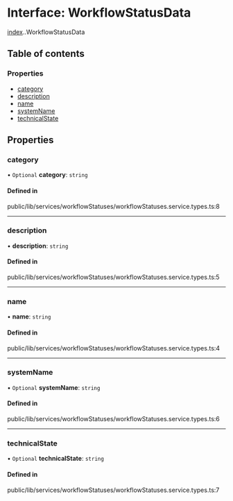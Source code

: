 # Interface: WorkflowStatusData

[index](../wiki/index).[<internal>](../wiki/index.%3Cinternal%3E).WorkflowStatusData

## Table of contents

### Properties

- [category](../wiki/index.%3Cinternal%3E.WorkflowStatusData#category-1)
- [description](../wiki/index.%3Cinternal%3E.WorkflowStatusData#description-1)
- [name](../wiki/index.%3Cinternal%3E.WorkflowStatusData#name-1)
- [systemName](../wiki/index.%3Cinternal%3E.WorkflowStatusData#systemname-1)
- [technicalState](../wiki/index.%3Cinternal%3E.WorkflowStatusData#technicalstate-1)

## Properties

### category

• `Optional` **category**: `string`

#### Defined in

public/lib/services/workflowStatuses/workflowStatuses.service.types.ts:8

___

### description

• **description**: `string`

#### Defined in

public/lib/services/workflowStatuses/workflowStatuses.service.types.ts:5

___

### name

• **name**: `string`

#### Defined in

public/lib/services/workflowStatuses/workflowStatuses.service.types.ts:4

___

### systemName

• `Optional` **systemName**: `string`

#### Defined in

public/lib/services/workflowStatuses/workflowStatuses.service.types.ts:6

___

### technicalState

• `Optional` **technicalState**: `string`

#### Defined in

public/lib/services/workflowStatuses/workflowStatuses.service.types.ts:7
